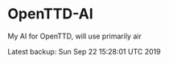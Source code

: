 # OpenTTD-AI
My AI for OpenTTD, will use primarily air

Latest backup: Sun Sep 22 15:28:01 UTC 2019
